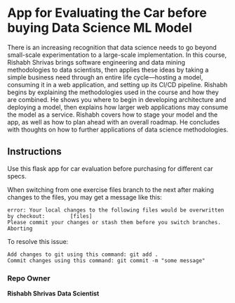# App for Evaluating the Car before buying Data Science ML Model 

There is an increasing recognition that data science needs to go beyond small-scale experimentation to a large-scale implementation. In this course, Rishabh Shrivas brings software engineering and data mining methodologies to data scientists, then applies these ideas by taking a simple business need through an entire life cycle—hosting a model, consuming it in a web application, and setting up its CI/CD pipeline. Rishabh begins by explaining the methodologies used in the course and how they are combined. He shows you where to begin in developing architecture and deploying a model, then explains how larger web applications may consume the model as a service. Rishabh covers how to stage your model and the app, as well as how to plan ahead with an overall roadmap. He concludes with thoughts on how to further applications of data science methodologies.

## Instructions
Use this flask app for car evaluation before purchasing for different car specs.

When switching from one exercise files branch to the next after making changes to the files, you may get a message like this:

    error: Your local changes to the following files would be overwritten by checkout:        [files]
    Please commit your changes or stash them before you switch branches.
    Aborting

To resolve this issue:
	
    Add changes to git using this command: git add .
	Commit changes using this command: git commit -m "some message"


### Repo Owner

**Rishabh Shrivas**
**Data Scientist**
